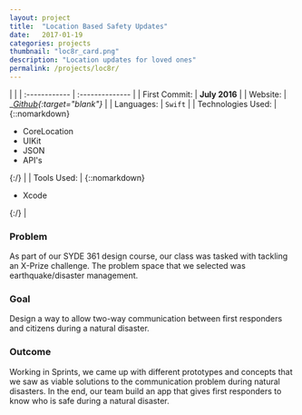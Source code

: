 ```yaml
---
layout: project
title:  "Location Based Safety Updates"
date:   2017-01-19
categories: projects
thumbnail: "loc8r_card.png"
description: "Location updates for loved ones"
permalink: /projects/loc8r/
---
```

|                      |
| :------------ | :-------------- |
| First Commit:      | __July 2016__ |
| Website:     |    __[Github][gh]{:target="_blank"}__   |
| Languages:  | `Swift` |
| Technologies Used: |  {::nomarkdown}<ul><li>CoreLocation</li><li>UIKit</li><li>JSON</li><li>API's</li></ul>{:/} |
| Tools Used: |  {::nomarkdown}<ul><li>Xcode</li></ul>{:/} |

### Problem

As part of our SYDE 361 design course, our class was tasked with tackling an X-Prize challenge. The problem space that we selected was earthquake/disaster management.

### Goal

Design a way to allow two-way communication between first responders and citizens during a natural disaster.

### Outcome

Working in Sprints, we came up with different prototypes and concepts that we saw as viable solutions to the communication problem during natural disasters. In the end, our team build an app that gives first responders to know who is safe during a natural disaster.

[gh]: https://github.com/s26mehta/EarthquakeProject

